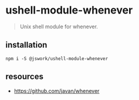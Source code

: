 # ushell-module-whenever
> Unix shell module for whenever.

## installation
```shell
npm i -S @jswork/ushell-module-whenever
```

## resources
- https://github.com/javan/whenever
